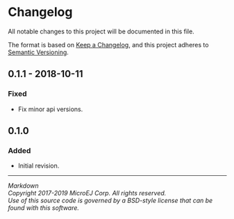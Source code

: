 # Changelog

All notable changes to this project will be documented in this file.

The format is based on [Keep a Changelog](https://keepachangelog.com/en/1.0.0/),
and this project adheres to [Semantic Versioning](https://semver.org/spec/v2.0.0.html).

## 0.1.1 - 2018-10-11

### Fixed

   - Fix minor api versions.
   
## 0.1.0 

### Added

  - Initial revision.

---  
_Markdown_   
_Copyright 2017-2019 MicroEJ Corp. All rights reserved._  
_Use of this source code is governed by a BSD-style license that can be found with this software._  

